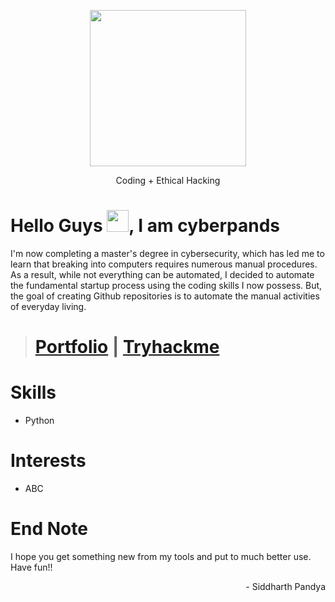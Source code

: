 <p align="center">
    <img src="https://drive.google.com/uc?export=view&id=1MEPDCJM66vXFQAW_1wSOp-hK0tcso0af" width="250" height="250">
</p>

<p align="center">Coding + Ethical Hacking</p>

# Hello Guys <img src="https://raw.githubusercontent.com/MartinHeinz/MartinHeinz/master/wave.gif" height="35px">, I am cyberpands

I'm now completing a master's degree in cybersecurity, which has led me to learn that breaking into computers requires numerous manual procedures. As a result, while not everything can be automated, I decided to automate the fundamental startup process using the coding skills I now possess. But, the goal of creating Github repositories is to automate the manual activities of everyday living.

># [Portfolio](https://www.siddharthpandya.tech/)  | [Tryhackme](https://tryhackme.com/p/Pands)

# Skills
+ Python

# Interests
- ABC

# End Note
I hope you get something new from my tools and put to much better use.<br>
Have fun!!

<p align="right"> - Siddharth Pandya</p>
